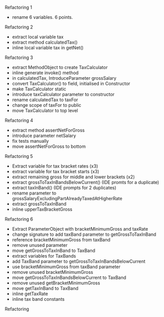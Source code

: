 Refactoring 1
- rename 6 variables. 6 points.

Refactoring 2
- extract local variable tax 
- extract method calculatedTax()
- inline local variable tax in getNet()

Refactoring 3
- extract MethodObject to create TaxCalculator
- inline generate invoke() method
- in calculatedTax, IntroduceParameter grossSalary
- convert TaxCalculator() to field, initialised in Constructor
- make TaxCalculator static
- introduce taxCalculator parameter to constructor
- rename calculatedTax to taxFor
- change scope of taxFor to public
- move TaxCalculator to top level

Refactoring 4
- extract method assertNetForGross
- introduce parameter netSalary
- fix tests manually
- move assertNetForGross to bottom

Refactoring 5
- Extract variable for tax bracket rates (x3)
- extract variable for tax bracket starts (x3)
- extract remaining gross for middle and lower brackets (x2)
- extract grossToTaxInBandsBelowCurrent() (IDE promts for a duplicate)
- extract taxInBand() (IDE prompts for 2 duplicates)
- rename parameter to grossSalaryExcludingPartAlreadyTaxedAtHigherRate
- extract grossToTaxInBand
- inline upperTaxBracketGross

Refactoring 6
- Extract ParameterObject with bracketMinimumGross and taxRate
- change signature to add taxBand parameter to getGrossToTaxInBand
- reference bracketMinimumGross from taxBand
- remove unused parameter
- move getGrossToTaxInBand to TaxBand
- extract variables for TaxBands
- add TaxBand parameter to getGrossToTaxInBandsBelowCurrent
- use bracketMinimumGross from taxBand parameter
- remove unused bracketMinimumGross
- move getGrossToTaxInBandsBelowCurrent to TaxBand
- remove unused getBracketMinimumGross
- move getTaxInBand to TaxBand
- inline getTaxRate
- inline tax band constants

Refactoring 

